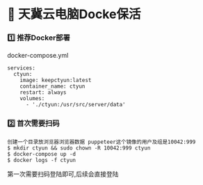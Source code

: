# 🚀 天冀云电脑Docke保活
### 1️⃣ 推荐Docker部署
docker-compose.yml
```
services:
  ctyun:
    image: keepctyun:latest
    container_name: ctyun
    restart: always
    volumes:
      - './ctyun:/usr/src/server/data'
```
### 2️⃣ 首次需要扫码
```
创建一个目录放浏览器浏览器数据 puppeteer这个镜像的用户及组是10042:999
$ mkdir ctyun && sudo chown -R 10042:999 ctyun
$ docker-compose up -d
$ docker logs -f ctyun
```
第一次需要扫码登陆即可,后续会直接登陆
